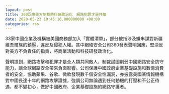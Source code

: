 ```yaml
---
layout: post
title: 360回應美方制裁將科研政治化　網路犯罪才是共敵
date: 2020-05-23 19:45:16.000000000 +08:00
categories: rss
---
```


33家中國企業及機構被美國商務部加入「實體清單」，部分被指涉及嫌串謀對新疆維吾爾族的鎮壓，違反及侵犯人權。其中網絡安全公司360發表聲明回應，堅決反對美方不負責任的指責，將商業活動和科技研發政治化。

聲明提到，網路攻擊和犯罪才是全人類共同敵人，制裁試圖削弱中國網路安全防守能力，讓全球網路安全帶來負面影響。公司保護中國政府企業基礎設施和數億消費者的安全，協助蘋果、谷歌、微軟發現數千個安全性漏洞，亦披露美國某情報機構對中國長達十年的網路攻擊證據，強調公司無論遇到任何動機的打壓和不公正待遇，都不變初心，做好中國政府、企業基礎設施的網路守護者。
